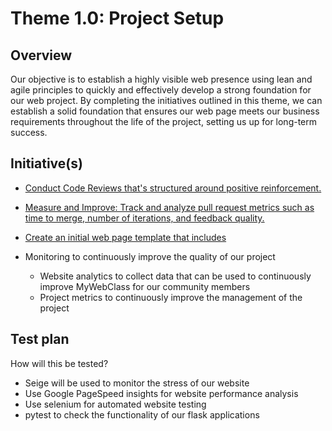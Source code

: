 # Theme 1.0: Project Setup
## Overview
Our objective is to establish a highly visible web presence using lean and agile principles to quickly and effectively
develop a strong foundation for our web project. By completing the initiatives outlined in this theme, we can establish a
solid foundation that ensures our web page meets our business requirements throughout the life of the project, setting
us up for long-term success.
## Initiative(s)

* [Conduct Code Reviews that's structured around positive reinforcement.](initiatives/initiative_review.md)
* [Measure and Improve: Track and analyze pull request metrics such as time to merge, number of iterations, and feedback quality.](initiatives/initiative_improvement.md)
* [Create an initial web page template that includes](initiatives/initiative_webpage_template.md)

* Monitoring to continuously improve the quality of our project
  * Website analytics to collect data that can be used to continuously improve MyWebClass for our community members
  * Project metrics to continuously improve the management of the project

## Test plan
How will this be tested?

* Seige will be used to monitor the stress of our website
* Use Google PageSpeed insights for website performance analysis
* Use selenium for automated website testing
* pytest to check the functionality of our flask applications 
